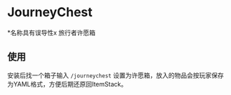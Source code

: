 # JourneyChest
*名称具有误导性x 旅行者许愿箱

## 使用
安装后找一个箱子输入 `/journeychest` 设置为许愿箱，放入的物品会按玩家保存为YAML格式，方便后期还原回ItemStack。

